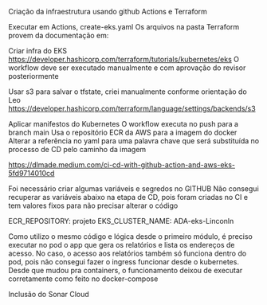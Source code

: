 Criação da infraestrutura usando github Actions e Terraform

Executar em Actions, create-eks.yaml
Os arquivos na pasta Terraform provem da documentação em:

Criar infra do EKS
https://developer.hashicorp.com/terraform/tutorials/kubernetes/eks
O workflow deve ser executado manualmente e com aprovação do revisor posteriormente

Usar s3 para salvar o tfstate, criei manualmente conforme orientação do Leo
https://developer.hashicorp.com/terraform/language/settings/backends/s3

Aplicar manifestos do Kubernetes
O workflow executa no push para a branch main
Usa o repositório ECR da AWS para a imagem do docker
Alterar a referência no yaml para uma palavra chave que será substituída no processo de CD pelo caminho da imagem

https://dlmade.medium.com/ci-cd-with-github-action-and-aws-eks-5fd9714010cd

Foi necessário criar algumas variáveis e segredos no GITHUB
Não consegui recuperar as variáveis abaixo na etapa de CD, pois foram criadas no CI e tem valores fixos para não precisar alterar o código

  ECR_REPOSITORY: projeto
  EKS_CLUSTER_NAME: ADA-eks-Linconln

Como utilizo o mesmo código e lógica desde o primeiro módulo, é preciso executar no pod o app que gera os relatórios e lista os endereços de acesso.
No caso, o acesso aos relatórios também só funciona dentro do pod, pois não consegui fazer o ingress funcionar desde o kubernetes.
Desde que mudou pra containers, o funcionamento deixou de executar corretamente como feito no docker-compose

Inclusão do Sonar Cloud